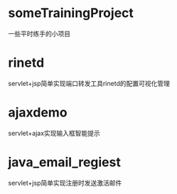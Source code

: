 # someTrainingProject
一些平时练手的小项目

# rinetd
servlet+jsp简单实现端口转发工具rinetd的配置可视化管理

# ajaxdemo
servlet+ajax实现输入框智能提示

# java_email_regiest
servlet+jsp简单实现注册时发送激活邮件
